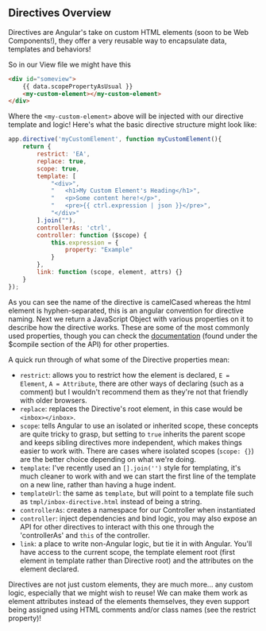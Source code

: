 ## Directives Overview

Directives are Angular's take on custom HTML elements (soon to be Web Components!), they offer a very reusable way to encapsulate data, templates and behaviors!

So in our View file we might have this

```html
<div id="someview">
    {{ data.scopePropertyAsUsual }}
    <my-custom-element></my-custom-element>
</div>
```

Where the `<my-custom-element>` above will be injected with our directive template and logic!  Here's what the basic directive structure might look like:

```js
app.directive('myCustomElement', function myCustomElement(){
    return {
        restrict: 'EA',
        replace: true,
        scope: true,
        template: [
            "<div>",
            "   <h1>My Custom Element's Heading</h1>",
            "   <p>Some content here!</p>",
            "   <pre>{{ ctrl.expression | json }}</pre>",
            "</div>"
        ].join(""),
        controllerAs: 'ctrl',
        controller: function ($scope) {
            this.expression = {
                property: "Example"
            }
        },
        link: function (scope, element, attrs) {}
    }
});
```

As you can see the name of the directive is camelCased whereas the html element is hyphen-separated, this is an angular convention for directive naming.  Next we return a JavaScript Object with various properties on it to describe how the directive works.  These are some of the most commonly used properties, though you can check the [documentation](https://docs.angularjs.org/api/ng/service/$compile#directive-definition-object) (found under the $compile section of the API) for other properties.

A quick run through of what some of the Directive properties mean:

* `restrict`: allows you to restrict how the element is declared, `E = Element`, `A = Attribute`, there are other ways of declaring (such as a comment) but I wouldn't recommend them as they're not that friendly with older browsers.
* `replace`: replaces the Directive's root element, in this case would be `<inbox></inbox>`.
* `scope`: tells Angular to use an isolated or inherited scope, these concepts are quite tricky to grasp, but setting to `true` inherits the parent scope and keeps sibling directives more independent, which makes things easier to work with. There are cases where isolated scopes (`scope: {}`) are the better choice depending on what we're doing.
* `template`: I've recently used an `[].join('')` style for templating, it's much cleaner to work with and we can start the first line of the template on a new line, rather than having a huge indent.
* `templateUrl`: the same as `template`, but will point to a template file such as `tmpl/inbox-directive.html` instead of being a string.
* `controllerAs`: creates a namespace for our Controller when instantiated
* `controller`: inject dependencies and bind logic, you may also expose an API for other directives to interact with this one through the 'controllerAs' and `this` of the controller.
* `link`: a place to write non-Angular logic, but tie it in with Angular. You'll have access to the current scope, the template element root (first element in template rather than Directive root) and the attributes on the element declared.

Directives are not just custom elements, they are much more... any custom logic, especially that we might wish to reuse!  We can make them work as element attributes instead of the elements themselves, they even support being assigned using HTML comments and/or class names (see the restrict property)!